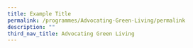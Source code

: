 ```yaml
---
title: Example Title
permalink: /programmes/Advocating-Green-Living/permalink
description: ""
third_nav_title: Advocating Green Living
---
```

